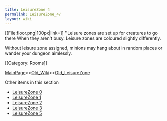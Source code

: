 ```yaml
---
title: LeisureZone 4
permalink: LeisureZone_4/
layout: wiki
---
```

[[File:floor.png|100px|link=]]
''Leisure zones are set up for creatures to go there When they aren't busy. Leisure zones are coloured slightly differently.

Without leisure zone assigned, minions may hang about in random places or wander your dungeon aimlessly.

[[Category: Rooms]]

[MainPage](/keeperrl_wiki/ "wikilink")>>[Old_Wiki](/keeperrl_wiki/Old_Wiki "wikilink")>>[Old_LeisureZone](/keeperrl_wiki/Old_LeisureZone "wikilink")

Other items in this section
-    [LeisureZone 0](/keeperrl_wiki/LeisureZone_0 "wikilink")
-    [LeisureZone 1](/keeperrl_wiki/LeisureZone_1 "wikilink")
-    [LeisureZone 2](/keeperrl_wiki/LeisureZone_2 "wikilink")
-    [LeisureZone 3](/keeperrl_wiki/LeisureZone_3 "wikilink")
-    [LeisureZone 5](/keeperrl_wiki/LeisureZone_5 "wikilink")
